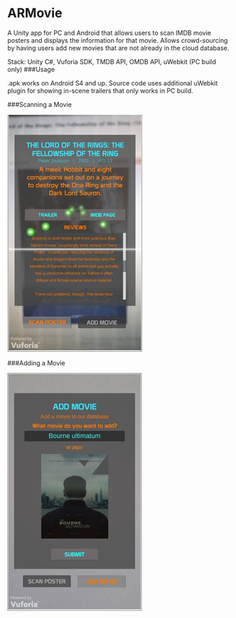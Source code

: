 # ARMovie

A Unity app for PC and Android that allows users to scan IMDB movie posters and displays the information for that movie. Allows crowd-sourcing by having users add new movies that are not already in the cloud database.

Stack: Unity C#, Vuforia SDK, TMDB API, OMDB API, uWebkit (PC build only)
###Usage

.apk works on Android S4 and up.
Source code uses additional uWebkit plugin for showing in-scene trailers that only works in PC build.

###Scanning a Movie

![alt tag](https://raw.githubusercontent.com/adinger/ARMovie/master/ARMovieSCAN.jpg)

###Adding a Movie

![alt tag](https://raw.githubusercontent.com/adinger/ARMovie/master/ARMovieADD.jpg)
